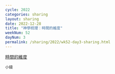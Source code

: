 ```yaml
---
cycle: 2022
categories: sharing
layout: sharing
date: 2022-12-28
title: "神學梳理：時間的維度"
weekNum: 52
dayNum: 3
permalink: /sharing/2022/wk52-day3-sharing.html
---
```


[時間的維度](https://eccseattle.github.io/media/sharing/2022/wk052/2022-12-28-bin.m4a)

`小錢`

